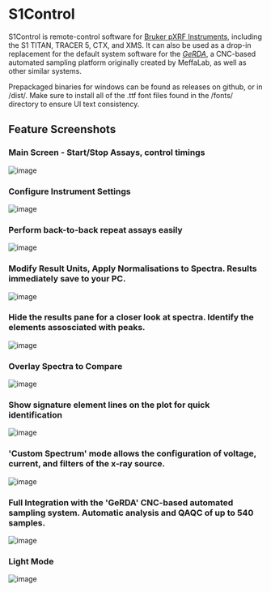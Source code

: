 
# S1Control
S1Control is remote-control software for [Bruker pXRF Instruments](https://www.bruker.com/en/products-and-solutions/elemental-analyzers/handheld-xrf-spectrometers.html), including the S1 TITAN, TRACER 5, CTX, and XMS.
It can also be used as a drop-in replacement for the default system software for the [*GeRDA*](https://meffalab.com/gerda/), a CNC-based automated sampling platform originally created by MeffaLab, as well as other similar systems.

Prepackaged binaries for windows can be found as releases on github, or in /dist/. Make sure to install all of the .ttf font files found in the /fonts/ directory to ensure UI text consistency.

## Feature Screenshots
### Main Screen - Start/Stop Assays, control timings
![image](https://github.com/zebhall/S1Control/assets/81948605/85556477-d2ec-451d-9018-8509b6a553ea)
### Configure Instrument Settings
![image](https://github.com/zebhall/S1Control/assets/81948605/d67c18ce-8a53-4a94-9819-8d680d404f0c)
### Perform back-to-back repeat assays easily
![image](https://github.com/zebhall/S1Control/assets/81948605/7f681805-7f1f-4f4b-95cc-aba27173c48a)
### Modify Result Units, Apply Normalisations to Spectra. Results immediately save to your PC.
![image](https://github.com/zebhall/S1Control/assets/81948605/167a00d4-3064-4a3c-ae24-316489aa405d)
### Hide the results pane for a closer look at spectra. Identify the elements assosciated with peaks.
![image](https://github.com/zebhall/S1Control/assets/81948605/b2f02c1e-ada4-4a65-8280-1b5262384764)
### Overlay Spectra to Compare
![image](https://github.com/zebhall/S1Control/assets/81948605/291baea8-8346-4b3e-9a17-86402dbfa007)
### Show signature element lines on the plot for quick identification
![image](https://github.com/zebhall/S1Control/assets/81948605/e88e1ce7-755a-43ff-8a21-988b57eb69ef)
### 'Custom Spectrum' mode allows the configuration of voltage, current, and filters of the x-ray source.
![image](https://github.com/zebhall/S1Control/assets/81948605/03627a22-fe75-4d5f-87d9-909510abed01)
### Full Integration with the 'GeRDA' CNC-based automated sampling system. Automatic analysis and QAQC of up to 540 samples.
![image](https://github.com/zebhall/S1Control/assets/81948605/5db34045-84d1-48c2-a38c-275442f980b9)
### Light Mode
![image](https://github.com/zebhall/S1Control/assets/81948605/fecc578a-ab45-4da6-a35b-f72dd1f45c69)


